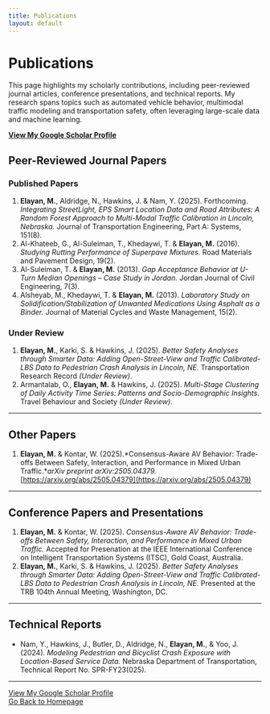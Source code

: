 ```yaml
---
title: Publications
layout: default
---
```

# Publications

This page highlights my scholarly contributions, including peer-reviewed journal articles, conference presentations, and technical reports. My research spans topics such as automated vehicle behavior, multimodal traffic modeling and transportation safety, often leveraging large-scale data and machine learning.

**[View My Google Scholar Profile](https://scholar.google.com/citations?hl=en&user=4ypH5kAAAAAJ&view_op=list_works&sortby=pubdate)**

## Peer-Reviewed Journal Papers

### Published Papers
1. **Elayan, M.**, Aldridge, N., Hawkins, J. & Nam, Y. (2025). Forthcoming. *Integrating StreetLight, EPS Smart Location Data and Road Attributes: A Random Forest Approach to Multi-Modal Traffic Calibration in Lincoln, Nebraska.* Journal of Transportation Engineering, Part A: Systems, 151(8).
10. Al-Khateeb, G., Al-Suleiman, T., Khedaywi, T. & **Elayan, M.** (2016). *Studying Rutting Performance of Superpave Mixtures.* Road Materials and Pavement Design, 19(2).
11. Al-Suleiman, T. & **Elayan, M.** (2013). *Gap Acceptance Behavior at U-Turn Median Openings – Case Study in Jordan.* Jordan Journal of Civil Engineering, 7(3).
12. Alsheyab, M., Khedaywi, T. & **Elayan, M.** (2013). *Laboratory Study on Solidification/Stabilization of Unwanted Medications Using Asphalt as a Binder.* Journal of Material Cycles and Waste Management, 15(2).

### Under Review
1. **Elayan, M.**, Karki, S. & Hawkins, J. (2025). *Better Safety Analyses through Smarter Data: Adding Open-Street-View and Traffic Calibrated-LBS Data to Pedestrian Crash Analysis in Lincoln, NE.* Transportation Research Record *(Under Review)*.
2. Armantalab, O., **Elayan, M.** & Hawkins, J. (2025). *Multi-Stage Clustering of Daily Activity Time Series: Patterns and Socio-Demographic Insights.* Travel Behaviour and Society *(Under Review)*.

---

## Other Papers
1. **Elayan, M.** & Kontar, W. (2025).*Consensus-Aware AV Behavior: Trade-offs Between Safety, Interaction, and Performance in Mixed Urban Traffic.**arXiv preprint arXiv:2505.04379.* [https://arxiv.org/abs/2505.04379](https://arxiv.org/abs/2505.04379)

---

## Conference Papers and Presentations
1. **Elayan, M.** & Kontar, W. (2025). *Consensus-Aware AV Behavior: Trade-offs Between Safety, Interaction, and Performance in Mixed Urban Traffic.* Accepted for Presenation at the IEEE International Conference on Intelligent Transportation Systems (ITSC), Gold Coast, Australia.
2. **Elayan, M.**, Karki, S. & Hawkins, J. (2025). *Better Safety Analyses through Smarter Data: Adding Open-Street-View and Traffic Calibrated-LBS Data to Pedestrian Crash Analysis in Lincoln, NE.* Presented at the TRB 104th Annual Meeting, Washington, DC.

---

## Technical Reports
- Nam, Y., Hawkins, J., Butler, D., Aldridge, N., **Elayan, M.**, & Yoo, J. (2024). *Modeling Pedestrian and Bicyclist Crash Exposure with Location-Based Service Data.* Nebraska Department of Transportation, Technical Report No. SPR-FY23(025).

---

[View My Google Scholar Profile](https://scholar.google.com/citations?hl=en&user=4ypH5kAAAAAJ&view_op=list_works&sortby=pubdate)   
[Go Back to Homepage](index.md)

